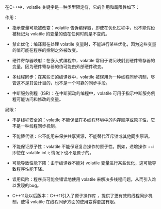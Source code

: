 在C++中，volatile 关键字是一种类型限定符，它的作用和局限性如下：

作用：

* 指示变量可能被改变：volatile 告诉编译器，即使在优化过程中，也不能假设被标记为 volatile 的变量的值在任何时刻是不变的。

* 禁止优化：编译器在处理 volatile 变量时，不能进行某些优化，因为这些变量的值可能在程序的控制之外被改变。

* 硬件寄存器映射：在嵌入式编程中，volatile 常用于访问映射到硬件寄存器的变量，因为硬件寄存器的值可能由外部硬件改变。

* 多线程同步：在某些旧的编译器中，volatile 被误用为一种线程同步机制，尽管这不是其设计目的，也不是一个可靠的同步手段。

* 中断服务例程（ISR）：在中断驱动的编程中，volatile 可用于指示中断服务例程可能访问和修改的变量。

局限：

* 不是线程安全的：volatile 不能保证在多线程环境中的内存顺序或原子性，它不是一种线程同步机制。

* 不能替代锁：它不能用来保护共享资源，不能替代互斥锁或其他同步原语。

* 不能保证原子性：volatile 不能保证复合操作的原子性。例如，递增操作 ++i 即使在 volatile int i; 情况下也不是原子的。

* 可能导致性能下降：由于编译器不能对 volatile 变量进行某些优化，这可能导致程序性能下降。

* 误用风险：程序员可能会错误地使用 volatile 来解决多线程问题，从而引入难以发现的bug。

* C++11及以后版本：C++11引入了原子操作库 <atomic>，提供了更有效的线程同步机制，使得 volatile 在线程同步方面的使用变得更加有限。